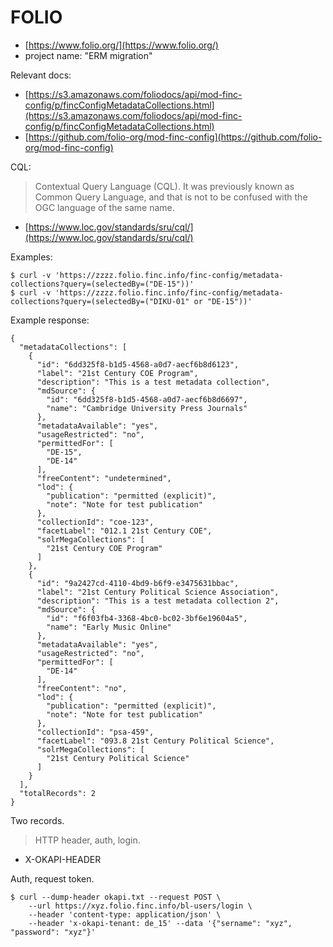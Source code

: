 # FOLIO

* [https://www.folio.org/](https://www.folio.org/)
* project name: "ERM migration"

Relevant docs:

* [https://s3.amazonaws.com/foliodocs/api/mod-finc-config/p/fincConfigMetadataCollections.html](https://s3.amazonaws.com/foliodocs/api/mod-finc-config/p/fincConfigMetadataCollections.html)
* [https://github.com/folio-org/mod-finc-config](https://github.com/folio-org/mod-finc-config)

CQL:

> Contextual Query Language (CQL). It was previously known as Common Query Language, and that is not to be confused with the OGC language of the same name.

* [https://www.loc.gov/standards/sru/cql/](https://www.loc.gov/standards/sru/cql/)

Examples:

```
$ curl -v 'https://zzzz.folio.finc.info/finc-config/metadata-collections?query=(selectedBy=("DE-15"))'
$ curl -v 'https://zzzz.folio.finc.info/finc-config/metadata-collections?query=(selectedBy=("DIKU-01" or "DE-15"))'
```

Example response:

```
{
  "metadataCollections": [
    {
      "id": "6dd325f8-b1d5-4568-a0d7-aecf6b8d6123",
      "label": "21st Century COE Program",
      "description": "This is a test metadata collection",
      "mdSource": {
        "id": "6dd325f8-b1d5-4568-a0d7-aecf6b8d6697",
        "name": "Cambridge University Press Journals"
      },
      "metadataAvailable": "yes",
      "usageRestricted": "no",
      "permittedFor": [
        "DE-15",
        "DE-14"
      ],
      "freeContent": "undetermined",
      "lod": {
        "publication": "permitted (explicit)",
        "note": "Note for test publication"
      },
      "collectionId": "coe-123",
      "facetLabel": "012.1 21st Century COE",
      "solrMegaCollections": [
        "21st Century COE Program"
      ]
    },
    {
      "id": "9a2427cd-4110-4bd9-b6f9-e3475631bbac",
      "label": "21st Century Political Science Association",
      "description": "This is a test metadata collection 2",
      "mdSource": {
        "id": "f6f03fb4-3368-4bc0-bc02-3bf6e19604a5",
        "name": "Early Music Online"
      },
      "metadataAvailable": "yes",
      "usageRestricted": "no",
      "permittedFor": [
        "DE-14"
      ],
      "freeContent": "no",
      "lod": {
        "publication": "permitted (explicit)",
        "note": "Note for test publication"
      },
      "collectionId": "psa-459",
      "facetLabel": "093.8 21st Century Political Science",
      "solrMegaCollections": [
        "21st Century Political Science"
      ]
    }
  ],
  "totalRecords": 2
}
```

Two records.

> HTTP header, auth, login.

* X-OKAPI-HEADER

Auth, request token.

```shell
$ curl --dump-header okapi.txt --request POST \
    --url https://xyz.folio.finc.info/bl-users/login \
    --header 'content-type: application/json' \
    --header 'x-okapi-tenant: de_15' --data '{"sername": "xyz", "password": "xyz"}'
```
